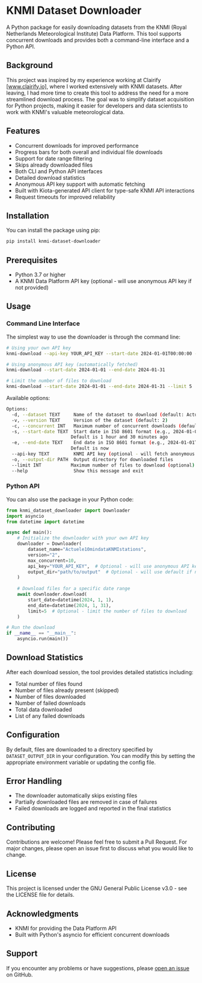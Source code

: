 # KNMI Dataset Downloader

A Python package for easily downloading datasets from the KNMI (Royal Netherlands Meteorological Institute) Data Platform. This tool supports concurrent downloads and provides both a command-line interface and a Python API.

## Background

This project was inspired by my experience working at Clairify [www.clairify.io], where I worked extensively with KNMI datasets. After leaving, I had more time to create this tool to address the need for a more streamlined download process. The goal was to simplify dataset acquisition for Python projects, making it easier for developers and data scientists to work with KNMI's valuable meteorological data.

## Features

- Concurrent downloads for improved performance
- Progress bars for both overall and individual file downloads
- Support for date range filtering
- Skips already downloaded files
- Both CLI and Python API interfaces
- Detailed download statistics
- Anonymous API key support with automatic fetching
- Built with Kiota-generated API client for type-safe KNMI API interactions
- Request timeouts for improved reliability

## Installation

You can install the package using pip:

```bash
pip install knmi-dataset-downloader
```

## Prerequisites

- Python 3.7 or higher
- A KNMI Data Platform API key (optional - will use anonymous API key if not provided)

## Usage

### Command Line Interface

The simplest way to use the downloader is through the command line:

```bash
# Using your own API key
knmi-download --api-key YOUR_API_KEY --start-date 2024-01-01T00:00:00 --end-date 2024-01-31T23:59:59

# Using anonymous API key (automatically fetched)
knmi-download --start-date 2024-01-01 --end-date 2024-01-31

# Limit the number of files to download
knmi-download --start-date 2024-01-01 --end-date 2024-01-31 --limit 5
```

Available options:

```bash
Options:
  -d, --dataset TEXT     Name of the dataset to download (default: Actuele10mindataKNMIstations)
  -v, --version TEXT     Version of the dataset (default: 2)
  -c, --concurrent INT   Maximum number of concurrent downloads (default: 10)
  -s, --start-date TEXT  Start date in ISO 8601 format (e.g., 2024-01-01T00:00:00 or 2024-01-01)
                        Default is 1 hour and 30 minutes ago
  -e, --end-date TEXT    End date in ISO 8601 format (e.g., 2024-01-01T00:00:00 or 2024-01-01)
                        Default is now
  --api-key TEXT         KNMI API key (optional - will fetch anonymous API key if not provided)
  -o, --output-dir PATH  Output directory for downloaded files
  --limit INT           Maximum number of files to download (optional)
  --help                 Show this message and exit
```

### Python API

You can also use the package in your Python code:

```python
from knmi_dataset_downloader import Downloader
import asyncio
from datetime import datetime

async def main():
    # Initialize the downloader with your own API key
    downloader = Downloader(
        dataset_name="Actuele10mindataKNMIstations",
        version="2",
        max_concurrent=10,
        api_key="YOUR_API_KEY",  # Optional - will use anonymous API key if not provided
        output_dir="path/to/output"  # Optional - will use default if not provided
    )
    
    # Download files for a specific date range
    await downloader.download(
        start_date=datetime(2024, 1, 1),
        end_date=datetime(2024, 1, 31),
        limit=5  # Optional - limit the number of files to download
    )

# Run the download
if __name__ == "__main__":
    asyncio.run(main())
```

## Download Statistics

After each download session, the tool provides detailed statistics including:
- Total number of files found
- Number of files already present (skipped)
- Number of files downloaded
- Number of failed downloads
- Total data downloaded
- List of any failed downloads

## Configuration

By default, files are downloaded to a directory specified by `DATASET_OUTPUT_DIR` in your configuration. You can modify this by setting the appropriate environment variable or updating the config file.

## Error Handling

- The downloader automatically skips existing files
- Partially downloaded files are removed in case of failures
- Failed downloads are logged and reported in the final statistics

## Contributing

Contributions are welcome! Please feel free to submit a Pull Request. For major changes, please open an issue first to discuss what you would like to change.

## License

This project is licensed under the GNU General Public License v3.0 - see the LICENSE file for details.

## Acknowledgments

- KNMI for providing the Data Platform API
- Built with Python's asyncio for efficient concurrent downloads

## Support

If you encounter any problems or have suggestions, please [open an issue](https://github.com/tiborrr/knmi-dataset-downloader/issues) on GitHub.
